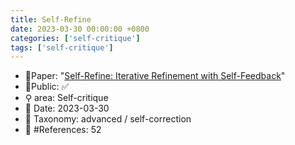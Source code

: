 ```yaml
---
title: Self-Refine
date: 2023-03-30 00:00:00 +0800
categories: ['self-critique']
tags: ['self-critique']
---
```


- 📙Paper: "[Self-Refine: Iterative Refinement with Self-Feedback](https://www.semanticscholar.org/paper/Self-Refine%3A-Iterative-Refinement-with-Madaan-Tandon/3aaf6a2cbad5850ad81ab5c163599cb3d523436f)"
- 🔑Public: ✅
- ⚲ area: Self-critique
- 📅 Date: 2023-03-30
- 🔎 Taxonomy: advanced / self-correction
- 📝 #References: 52
